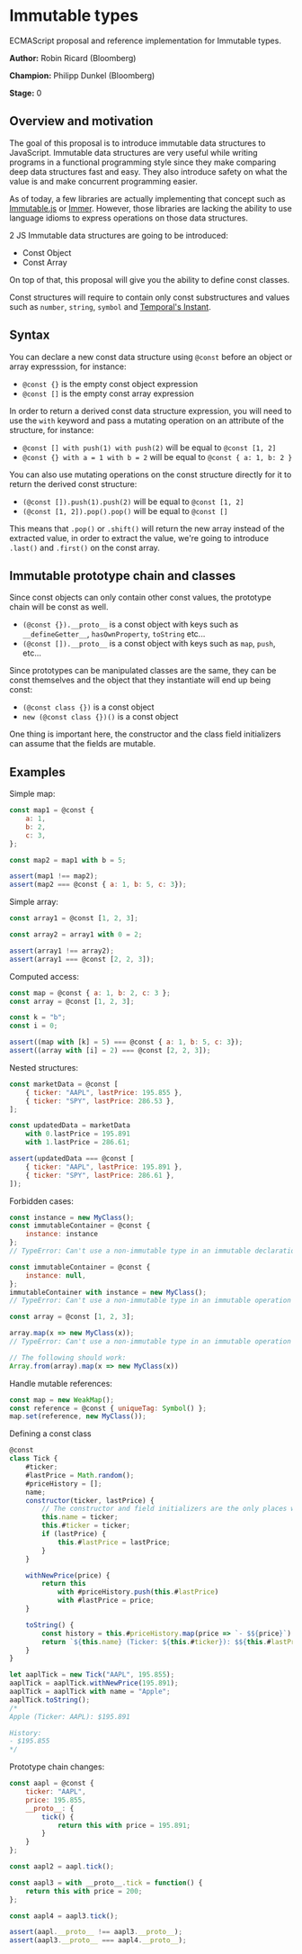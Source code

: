 # Immutable types

ECMAScript proposal and reference implementation for Immutable types.

**Author:** Robin Ricard (Bloomberg)

**Champion:** Philipp Dunkel (Bloomberg)

**Stage:** 0

## Overview and motivation

The goal of this proposal is to introduce immutable data structures to JavaScript. Immutable data structures are very useful while writing programs in a functional programming style since they make comparing deep data structures fast and easy. They also introduce safety on what the value is and make concurrent programming easier.

As of today, a few libraries are actually implementing that concept such as [Immutable.js](https://immutable-js.github.io/immutable-js/) or [Immer](https://github.com/mweststrate/immer). However, those libraries are lacking the ability to use language idioms to express operations on those data structures.

2 JS Immutable data structures are going to be introduced:

- Const Object
- Const Array

On top of that, this proposal will give you the ability to define const classes.

Const structures will require to contain only const substructures and values such as `number`, `string`, `symbol` and [Temporal's Instant](https://github.com/tc39/proposal-temporal).

## Syntax

You can declare a new const data structure using `@const` before an object or array expresssion, for instance:

- `@const {}` is the empty const object expression
- `@const []` is the empty const array expression

In order to return a derived const data structure expression, you will need to use the `with` keyword and pass a mutating operation on an attribute of the structure, for instance:

- `@const [] with push(1) with push(2)` will be equal to `@const [1, 2]`
- `@const {} with a = 1 with b = 2` will be equal to `@const { a: 1, b: 2 }`

You can also use mutating operations on the const structure directly for it to return the derived const structure:

- `(@const []).push(1).push(2)` will be equal to `@const [1, 2]`
- `(@const [1, 2]).pop().pop()` will be equal to `@const []`

This means that `.pop()` or `.shift()` will return the new array instead of the extracted value, in order to extract the value, we're going to introduce `.last()` and `.first()` on the const array.

## Immutable prototype chain and classes

Since const objects can only contain other const values, the prototype chain will be const as well.

- `(@const {}).__proto__` is a const object with keys such as `__defineGetter__`, `hasOwnProperty`, `toString` etc...
- `(@const []).__proto__` is a const object with keys such as `map`, `push`, etc...

Since prototypes can be manipulated classes are the same, they can be const themselves and the object that they instantiate will end up being const:

- `(@const class {})` is a const object
- `new (@const class {})()` is a const object

One thing is important here, the constructor and the class field initializers can assume that the fields are mutable.

## Examples

Simple map:

```js
const map1 = @const {
    a: 1,
    b: 2,
    c: 3,
};

const map2 = map1 with b = 5;

assert(map1 !== map2);
assert(map2 === @const { a: 1, b: 5, c: 3});
```

Simple array:

```js
const array1 = @const [1, 2, 3];

const array2 = array1 with 0 = 2;

assert(array1 !== array2);
assert(array1 === @const [2, 2, 3]);
```

Computed access:

```js
const map = @const { a: 1, b: 2, c: 3 };
const array = @const [1, 2, 3];

const k = "b";
const i = 0;

assert((map with [k] = 5) === @const { a: 1, b: 5, c: 3});
assert((array with [i] = 2) === @const [2, 2, 3]);
```

Nested structures:

```js
const marketData = @const [
    { ticker: "AAPL", lastPrice: 195.855 },
    { ticker: "SPY", lastPrice: 286.53 },
];

const updatedData = marketData
    with 0.lastPrice = 195.891
    with 1.lastPrice = 286.61;

assert(updatedData === @const [
    { ticker: "AAPL", lastPrice: 195.891 },
    { ticker: "SPY", lastPrice: 286.61 },
]);
```

Forbidden cases:

```js
const instance = new MyClass();
const immutableContainer = @const {
    instance: instance
};
// TypeError: Can't use a non-immutable type in an immutable declaration

const immutableContainer = @const {
    instance: null,
};
immutableContainer with instance = new MyClass();
// TypeError: Can't use a non-immutable type in an immutable operation

const array = @const [1, 2, 3];

array.map(x => new MyClass(x));
// TypeError: Can't use a non-immutable type in an immutable operation

// The following should work:
Array.from(array).map(x => new MyClass(x))
```

Handle mutable references:

```js
const map = new WeakMap();
const reference = @const { uniqueTag: Symbol() };
map.set(reference, new MyClass());
```

Defining a const class

```js
@const
class Tick {
    #ticker;
    #lastPrice = Math.random();
    #priceHistory = [];
    name;
    constructor(ticker, lastPrice) {
        // The constructor and field initializers are the only places where you can do "free" assignments
        this.name = ticker;
        this.#ticker = ticker;
        if (lastPrice) {
            this.#lastPrice = lastPrice;
        }
    }

    withNewPrice(price) {
        return this
            with #priceHistory.push(this.#lastPrice)
            with #lastPrice = price;
    }

    toString() {
        const history = this.#priceHistory.map(price => `- $${price}`).join("\n");
        return `${this.name} (Ticker: ${this.#ticker}): $${this.#lastPrice}\n\nHistory:\n${history}`;
    }
}

let aaplTick = new Tick("AAPL", 195.855);
aaplTick = aaplTick.withNewPrice(195.891);
aaplTick = aaplTick with name = "Apple";
aaplTick.toString();
/*
Apple (Ticker: AAPL): $195.891

History:
- $195.855
*/
```

Prototype chain changes:

```js
const aapl = @const {
    ticker: "AAPL",
    price: 195.855,
    __proto__: {
        tick() {
            return this with price = 195.891;
        }
    }
};

const aapl2 = aapl.tick();

const aapl3 = with __proto__.tick = function() {
    return this with price = 200;
};

const aapl4 = aapl3.tick();

assert(aapl.__proto__ !== aapl3.__proto__);
assert(aapl3.__proto__ === aapl4.__proto__);
```

